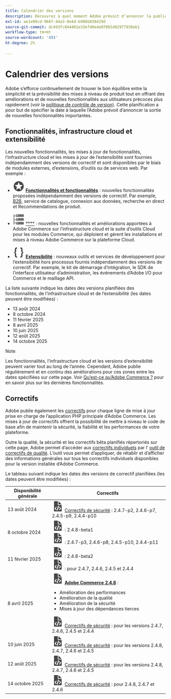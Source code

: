 ```yaml
---
title: Calendrier des versions
description: Découvrez à quel moment Adobe prévoit d’annoncer la publication de nouvelles fonctionnalités pour Adobe Commerce.
exl-id: ae1e09cd-966f-44a3-9e4d-b90bb838429d
source-git-commit: dc493fc044401e33ef40e4e070b5d82977938eb1
workflow-type: tm+mt
source-wordcount: '493'
ht-degree: 2%

---
```



# Calendrier des versions

Adobe s’efforce continuellement de trouver le bon équilibre entre la simplicité et la prévisibilité des mises à niveau de produit tout en offrant des améliorations et de nouvelles fonctionnalités aux utilisateurs précoces plus rapidement (voir la [politique de contrôle de version](versioning-policy.md)). Cette planification a pour but de spécifier la date à laquelle l’Adobe prévoit d’annoncer la sortie de nouvelles fonctionnalités importantes.

## Fonctionnalités, infrastructure cloud et extensibilité

Les nouvelles fonctionnalités, les mises à jour de fonctionnalités, l’infrastructure cloud et les mises à jour de l’extensibilité sont fournies indépendamment des versions de correctif et sont disponibles par le biais de modules externes, d’extensions, d’outils ou de services web. Par exemple :

- ![Icône Fonctionnalité](../assets/icons/feature.svg) [**Fonctionnalités et fonctionnalités**](https://experienceleague.adobe.com/en/docs/commerce-merchant-services/user-guides/release-information/release-notes-all) : nouvelles fonctionnalités proposées indépendamment des versions de correctif. Par exemple, [B2B](https://experienceleague.adobe.com/en/docs/commerce-admin/b2b/release-notes), service de catalogue, connexion aux données, recherche en direct et Recommendations de produit.

- ![Icône d’infrastructure](../assets/icons/servers.svg) [****](https://experienceleague.adobe.com/en/docs/commerce-cloud-service/user-guide/release-notes/cloud-tools-suite) : nouvelles fonctionnalités et améliorations apportées à Adobe Commerce sur l’infrastructure cloud et la suite d’outils Cloud pour les modules Commerce, qui déploient et gèrent les installations et mises à niveau Adobe Commerce sur la plateforme Cloud.

- ![Icône d’extensibilité](../assets/icons/brackets.svg) [**Extensibilité**](https://developer.adobe.com/commerce/extensibility/) : nouveaux outils et services de développement pour l’extensibilité hors processus fournis indépendamment des versions de correctif. Par exemple, le kit de démarrage d’intégration, le SDK de l’interface utilisateur d’administration, les événements d’Adobe I/O pour Commerce et le maillage API.

La liste suivante indique les dates des versions planifiées des fonctionnalités, de l’infrastructure cloud et de l’extensibilité (les dates peuvent être modifiées) :

- 13 août 2024
- 8 octobre 2024
- 11 février 2025
- 8 avril 2025
- 10 juin 2025
- 12 août 2025
- 14 octobre 2025

>[!NOTE]
>
>Les fonctionnalités, l’infrastructure cloud et les versions d’extensibilité peuvent varier tout au long de l’année. Cependant, Adobe publie régulièrement et en continu des améliorations pour ces zones entre les dates spécifiées sur cette page. Voir [Qu’est-ce qu’Adobe Commerce ?](https://experienceleague.adobe.com/en/docs/commerce-admin/start/about) pour en savoir plus sur les dernières fonctionnalités.

## Correctifs

Adobe publie également les [correctifs](versioning-policy.md#patch-release) pour chaque ligne de mise à jour prise en charge de l’application PHP principale d’Adobe Commerce. Les mises à jour de correctifs offrent la possibilité de mettre à niveau le code de base afin de maintenir la sécurité, la fiabilité et les performances de votre plateforme.

Outre la qualité, la sécurité et les correctifs bêta planifiés répertoriés sur cette page, Adobe permet d’accéder aux [ correctifs individuels](versioning-policy.md#individual-patch) par l’ [ outil de correctifs de qualité](../tools/quality-patches-tool/usage.md). L’outil vous permet d’appliquer, de rétablir et d’afficher des informations générales sur tous les correctifs individuels disponibles pour la version installée d’Adobe Commerce.

Le tableau suivant indique les dates des versions de correctif planifiées (les dates peuvent être modifiées) :

<table>
<thead>
  <tr>
    <th>Disponibilité générale</th>
    <th>Correctifs</th>
  </tr>
</thead>
<tbody>
  <tr>
  <tr>
    <td>13 août 2024</td>
    <td><img alt="Icône de version du correctif" src="../assets/icons/file-code.svg"></img> <a href="release-notes/security/overview.md">Correctifs de sécurité</a> : 2.4.7-p2, 2.4.6-p7, 2.4.5-p9, 2.4.4-p10</td>
  </tr>
  <tr>
    <td>8 octobre 2024</td>
    <td><img alt="Icône de version du correctif" src="../assets/icons/file-code.svg"></img> <a href="beta.md#adobe-commerce-foundation-public-beta"> </a> : 2.4.8-beta1<br><img alt="Icône de version du correctif" src="../assets/icons/file-code.svg"></img> <a href="release-notes/security/overview.md"> </a> : 2.4.7-p3, 2.4.6-p8, 2.4.5-p10, 2.4.4-p11</td>
  </tr>
  <tr>
    <td>11 février 2025</td>
    <td><img alt="Icône de version du correctif" src="../assets/icons/file-code.svg"></img> <a href="beta.md#adobe-commerce-foundation-public-beta"> </a> : 2.4.8-beta2<br><img alt="Icône de version du correctif" src="../assets/icons/file-code.svg"></img> <a href="release-notes/security/overview.md"> </a> : pour 2.4.7, 2.4.6, 2.4.5 et 2.4.4</td>
  </tr>
  <tr>
    <tr>
    <td>8 avril 2025</td>
    <td><img alt="Icône de version du correctif" src="../assets/icons/file-code.svg"></img> <a href="release-notes/commerce/overview.md"><strong>Adobe Commerce 2.4.8</a></strong> :<ul><li>Amélioration des performances</li><li>Amélioration de la qualité</li><li>Amélioration de la sécurité</li><li>Mises à jour des dépendances tierces</li></ul><img alt="Icône de version du correctif" src="../assets/icons/file-code.svg"></img> <a href="release-notes/security/overview.md">Correctifs de sécurité</a> : pour les versions 2.4.7, 2.4.6, 2.4.5 et 2.4.4</td>
  </tr>
  <tr>
    <td>10 juin 2025</td>
    <td><img alt="Icône de version du correctif" src="../assets/icons/file-code.svg"></img> <a href="release-notes/security/overview.md">Correctifs de sécurité</a> : pour les versions 2.4.8, 2.4.7, 2.4.6 et 2.4.5</td>
  </tr>
  <tr>
    <td>12 août 2025</td>
    <td><img alt="Icône de version du correctif" src="../assets/icons/file-code.svg"></img> <a href="release-notes/security/overview.md">Correctifs de sécurité</a> : pour les versions 2.4.8, 2.4.7, 2.4.6 et 2.4.5</td>
  </tr>
  <tr>
    <td>14 octobre 2025</td>
    <td><img alt="Icône de version du correctif" src="../assets/icons/file-code.svg"></img> <a href="release-notes/security/overview.md">Correctifs de sécurité</a> : pour 2.4.8, 2.4.7 et 2.4.6</td>
  </tr>
</tbody>
</table>
